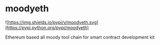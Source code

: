 # moodyeth

![https://img.shields.io/pypi/v/moodyeth.svg](https://pypi.python.org/pypi/moodyeth)

Ethereum based all moody tool chain for smart contract development kit
